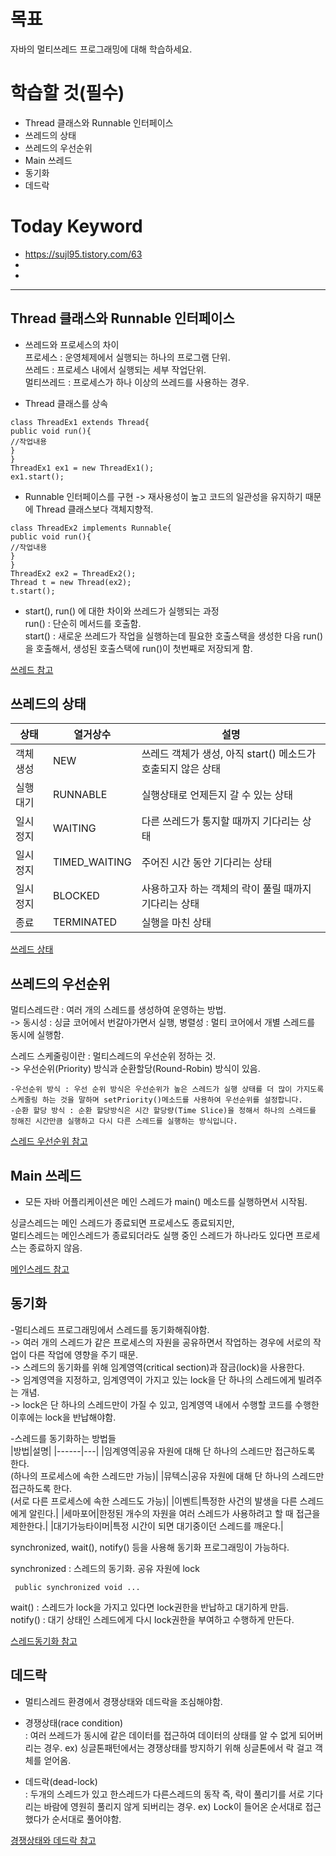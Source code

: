 # 목표  
자바의 멀티쓰레드 프로그래밍에 대해 학습하세요.  

# 학습할 것(필수)  
- Thread 클래스와 Runnable 인터페이스  
- 쓰레드의 상태  
- 쓰레드의 우선순위  
- Main 쓰레드  
- 동기화  
- 데드락  

# Today Keyword  
- https://sujl95.tistory.com/63
-  
-  

- - -


## Thread 클래스와 Runnable 인터페이스  

- 쓰레드와 프로세스의 차이  
프로세스 : 운영체제에서 실행되는 하나의 프로그램 단위.  
쓰레드 : 프로세스 내에서 실행되는 세부 작업단위.  
멀티쓰레드 : 프로세스가 하나 이상의 쓰레드를 사용하는 경우.  

- Thread 클래스를 상속  
```
class ThreadEx1 extends Thread{
public void run(){
//작업내용
}
}
ThreadEx1 ex1 = new ThreadEx1();
ex1.start();
```

- Runnable 인터페이스를 구현 -> 재사용성이 높고 코드의 일관성을 유지하기 때문에 Thread 클래스보다 객체지향적.  
```
class ThreadEx2 implements Runnable{
public void run(){
//작업내용
}
}
ThreadEx2 ex2 = ThreadEx2();
Thread t = new Thread(ex2);
t.start();
```
- start(), run() 에 대한 차이와 쓰레드가 실행되는 과정  
run() : 단순히 메서드를 호출함.  
start() : 새로운 쓰레드가 작업을 실행하는데 필요한 호출스택을 생성한 다음 run() 을 호출해서, 생성된 호출스택에 run()이 첫번째로 저장되게 함.  

[쓰레드 참고](https://dev-troh.tistory.com/47)  


## 쓰레드의 상태  

|상태|열거상수|설명|
|------|---|---|
|객체생성|NEW|쓰레드 객체가 생성, 아직 start() 메소드가 호출되지 않은 상태|
|실행대기|RUNNABLE|실행상태로 언제든지 갈 수 있는 상태|
|일시정지|WAITING|다른 쓰레드가 통지할 때까지 기다리는 상태|
|일시정지|TIMED_WAITING|주어진 시간 동안 기다리는 상태|
|일시정지|BLOCKED|사용하고자 하는 객체의 락이 풀릴 때까지 기다리는 상태|
|종료|TERMINATED|실행을 마친 상태|

[쓰레드 상태](https://widevery.tistory.com/27)  

## 쓰레드의 우선순위  

멀티스레드란 : 여러 개의 스레드를 생성하여 운영하는 방법.  
-> 동시성 : 싱글 코어에서 번갈아가면서 실행, 병렬성 : 멀티 코어에서 개별 스레드를 동시에 실행함.  

스레드 스케줄링이란 : 멀티스레드의 우선순위 정하는 것.  
-> 우선순위(Priority) 방식과 순환할당(Round-Robin) 방식이 있음.  
```
-우선순위 방식 : 우선 순위 방식은 우선순위가 높은 스레드가 실행 상태를 더 많이 가지도록 스케줄링 하는 것을 말하며 setPriority()메소드를 사용하여 우선순위를 설정합니다.
-순환 할당 방식 : 순환 할당방식은 시간 할당량(Time Slice)을 정해서 하나의 스레드를 정해진 시간만큼 실행하고 다시 다른 스레드를 실행하는 방식입니다.
```

[스레드 우선순위 참고](https://coding-factory.tistory.com/569)  

## Main 쓰레드  

- 모든 자바 어플리케이션은 메인 스레드가 main() 메소드를 실행하면서 시작됨.  

싱글스레드는 메인 스레드가 종료되면 프로세스도 종료되지만,  
멀티스레드는 메인스레드가 종료되더라도 실행 중인 스레드가 하나라도 있다면 프로세스는 종료하지 않음.   


[메인스레드 참고](https://honbabzone.com/java/java-thread/)

## 동기화  

-멀티스레드 프로그래밍에서 스레드를 동기화해줘야함.  
-> 여러 개의 스레드가 같은 프로세스의 자원을 공유하면서 작업하는 경우에 서로의 작업이 다른 작업에 영향을 주기 때문.  
-> 스레드의 동기화를 위해 임계영역(critical section)과 잠금(lock)을 사용한다.  
-> 임계영역을 지정하고, 임계영역이 가지고 있는 lock을 단 하나의 스레드에게 빌려주는 개념.  
-> lock은 단 하나의 스레드만이 가질 수 있고, 임계영역 내에서 수행할 코드를 수행한 이후에는 lock을 반납해야함.  

-스레드를 동기화하는 방법들  
|방법|설명|
|------|---|
|임계영역|공유 자원에 대해 단 하나의 스레드만 접근하도록 한다.</br>(하나의 프로세스에 속한 스레드만 가능)|
|뮤텍스|공유 자원에 대해 단 하나의 스레드만 접근하도록 한다.</br>(서로 다른 프로세스에 속한 스레드도 가능)|
|이벤트|특정한 사건의 발생을 다른 스레드에게 알린다.|
|세마포어|한정된 개수의 자원을 여러 스레드가 사용하려고 할 때 접근을 제한한다.|
|대기가능타이머|특정 시간이 되면 대기중이던 스레드를 깨운다.|

synchronized, wait(), notify() 등을 사용해 동기화 프로그래밍이 가능하다.  

synchronized : 스레드의 동기화. 공유 자원에 lock  
```
 public synchronized void ...
```
wait() : 스레드가 lock을 가지고 있다면 lock권한을 반납하고 대기하게 만듬.  
notify() : 대기 상태인 스레드에게 다시 lock권한을 부여하고 수행하게 만든다.  

[스레드동기화 참고](https://kyun2.tistory.com/12)

## 데드락  

- 멀티스레드 환경에서 경쟁상태와 데드락을 조심해야함.  

- 경쟁상태(race condition)  
: 여러 쓰레드가 동시에 같은 데이터를 접근하여 데이터의 상태를 알 수 없게 되어버리는 경우.
 ex) 싱글톤패턴에서는 경쟁상태를 방지하기 위해 싱글톤에서 락 걸고 객체를 얻어옴.    

- 데드락(dead-lock)  
: 두개의 스레드가 있고 한스레드가 다른스레드의 동작 즉, 락이 풀리기를 서로 기다리는 바람에 영원히 풀리지 않게 되버리는 경우.
ex) Lock이 들어온 순서대로 접근했다가 순서대로 풀어야함.  


[경쟁상태와 데드락 참고](https://m.blog.naver.com/PostView.nhn?blogId=tommybee&logNo=50192920921&proxyReferer=https:%2F%2Fwww.google.com%2F)

